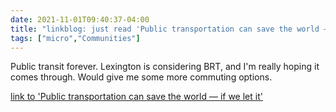 ```yaml
---
date: 2021-11-01T09:40:37-04:00
title: "linkblog: just read 'Public transportation can save the world — if we let it'"
tags: ["micro","Communities"]
---
```

Public transit forever. Lexington is considering BRT, and I'm really hoping it comes through. Would give me some more commuting options.
 
[link to 'Public transportation can save the world — if we let it'](https://www.theverge.com/22749305/public-transportation-covid-climate-buses-future)

